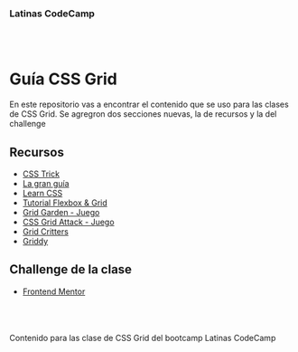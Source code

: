 ### Latinas CodeCamp
<br>
<br>

# Guía CSS Grid

En este repositorio vas a encontrar el contenido que se uso para las clases de CSS Grid. Se agregron dos secciones nuevas, la de recursos y la del challenge

## Recursos
* [CSS Trick](https://css-tricks.com/snippets/css/complete-guide-grid/)
* [La gran guía](https://raidboxes.io/es/blog/webdesign-development/css-grid-layout/)
* [Learn CSS](https://web.dev/i18n/es/learn/css/grid/)
* [Tutorial Flexbox & Grid](https://www.freecodecamp.org/espanol/news/tutorial-de-css-flexbox-y-css-grid-como-crear-una-pagina-de-inicio-responsivo-con-html-y-css/)
* [Grid Garden - Juego](https://cssgridgarden.com/#es)
* [CSS Grid Attack - Juego](https://codingfantasy.com/games/css-grid-attack)
* [Grid Critters](https://gridcritters.com/)
* [Griddy](https://griddy.io/)

## Challenge de la clase

* [Frontend Mentor](https://www.frontendmentor.io/challenges/single-price-grid-component-5ce41129d0ff452fec5abbbc)

<br>
<br>
<br>
Contenido para las clase de CSS Grid del bootcamp Latinas CodeCamp